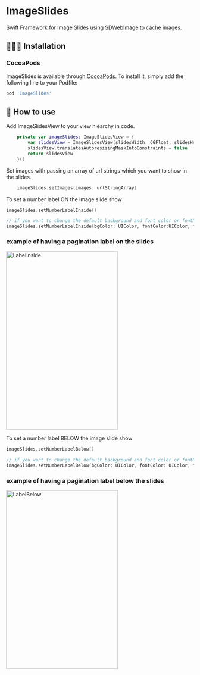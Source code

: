 # ImageSlides
Swift Framework for Image Slides using [SDWebImage](https://github.com/SDWebImage/SDWebImage) to cache images.

## 👩🏻‍🔧 Installation

### CocoaPods
ImageSlides is available through [CocoaPods](http://cocoapods.org). To install
it, simply add the following line to your Podfile:

```ruby
pod 'ImageSlides'
```

## 📑 How to use
Add ImageSlidesView to your view hiearchy in code.
```swift
    private var imageSlides: ImageSlidesView = {
        var slidesView = ImageSlidesView(slidesWidth: CGFloat, slidesHeight: CGFloat)
        slidesView.translatesAutoresizingMaskIntoConstraints = false
        return slidesView
    }()
```

Set images with passing an array of url strings which you want to show in the slides.
```swift
    imageSlides.setImages(images: urlStringArray)
```

To set a number label ON the image slide show
```swift
imageSlides.setNumberLabelInside()

// if you want to change the default background and font color or fontName. Nil can be passed.
imageSlides.setNumberLabelInside(bgColor: UIColor, fontColor:UIColor, fontName: String)
```
### example of having a pagination label on the slides
<a>
    <img src="https://user-images.githubusercontent.com/66197018/173561730-9d016912-1cf4-429d-8ae0-591aac3e9aac.png" alt="LabelInside" width="300" height="480" >
</a>

To set a number label BELOW the image slide show
```swift
imageSlides.setNumberLabelBelow()

// if you want to change the default background and font color or fontName. Nil can be passed.
imageSlides.setNumberLabelBelow(bgColor: UIColor, fontColor: UIColor, fontName: String)
```

### example of having a pagination label below the slides
<a>
    <img src="https://user-images.githubusercontent.com/66197018/173561557-8e55893c-14ba-4bda-9bc8-e2ca62cfc13a.png" alt="LabelBelow" width="300" height="480" >
</a>
